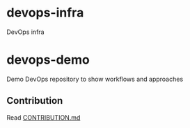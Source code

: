 # devops-infra

DevOps infra

# devops-demo

Demo DevOps repository to show workflows and approaches

## Contribution

Read [CONTRIBUTION.md](CONTRIBUTION.md)
